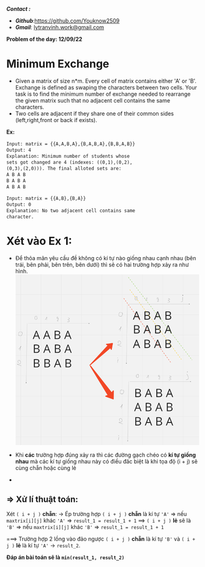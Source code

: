 ___**Contact :**___
- ___Github___:<https://github.com/Youknow2509>
- ___Gmail___: <lytranvinh.work@gmail.com>

**Problem of the day: 12/09/22**
# Minimum Exchange

- Given a matrix of size n*m. Every cell of matrix contains either 'A' or 'B'. Exchange is defined as swaping the characters between two cells. Your task is to find the minimum number of exchange needed to rearrange the given matrix such that no adjacent cell contains the same characters.
- Two cells are adjacent if they share one of their common sides (left,right,front or back if exists).

**Ex:**
````
Input: matrix = {{A,A,B,A},{B,A,B,A},{B,B,A,B}}
Output: 4
Explanation: Minimum number of students whose 
sets got changed are 4 (indexes: ((0,1),(0,2),
(0,3),(2,0))). The final alloted sets are:
A B A B
B A B A
A B A B
````

````
Input: matrix = {{A,B},{B,A}}
Output: 0
Explanation: No two adjacent cell contains same
character.
````
# Xét vào Ex 1: 
- Để thỏa mãn yêu cầu đề không có kí tự nào giống nhau cạnh nhau (bên trái, bên phải, bên trên, bên dưới) thì sẽ có hai trường hợp xảy ra như hình.
![Explanation + ....](Ex_1.PNG)

- Khi **các** trường hợp đúng xảy ra thì các đường gạch chéo có **kí tự giống nhau** mà các kí tự giống nhau này có điều đăc biệt là khi tọa độ (i + j) sẽ cùng chẵn hoặc cùng lẻ
- 
## **=> Xử lí thuật toán:**
Xét ````( i + j )```` **chẵn**:
-> Ép trường hợp ````( i + j )```` **chẵn** là kí tự ````'A'```` 
=> nếu ````maxtrix[i][j]```` khác ````'A'```` 
=> ````result_1 = result_1 + 1````
==> ````( i + j )```` **lẻ** sẽ là ````'B'```` 
=> nếu ````maxtrix[i][j]```` khác ````'B'```` 
=> ````result_1 = result_1 + 1````


===> Trường hợp 2 lồng vào đảo ngược ````( i + j )```` **chẵn** là kí tự ````'B'```` và ````( i + j )```` **lẻ** là kí tự ````'A'```` -> ````result_2````.

**Đáp án bài toán sẽ là ````min(result_1, result_2)````**
